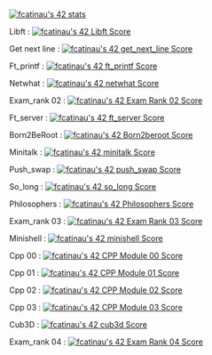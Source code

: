 ###
[![fcatinau's 42 stats](https://badge42.vercel.app/api/v2/cl197w71n00110al5s3ym2w7v/stats?cursusId=21&coalitionId=46)](https://github.com/JaeSeoKim/badge42)

Libft :
[![fcatinau's 42 Libft Score](https://badge42.vercel.app/api/v2/cl197w71n00110al5s3ym2w7v/project/2063882)](https://github.com/JaeSeoKim/badge42)

Get next line :
[![fcatinau's 42 get_next_line Score](https://badge42.vercel.app/api/v2/cl197w71n00110al5s3ym2w7v/project/2069303)](https://github.com/JaeSeoKim/badge42)

Ft_printf :
[![fcatinau's 42 ft_printf Score](https://badge42.vercel.app/api/v2/cl197w71n00110al5s3ym2w7v/project/2076423)](https://github.com/JaeSeoKim/badge42)

Netwhat :
[![fcatinau's 42 netwhat Score](https://badge42.vercel.app/api/v2/cl197w71n00110al5s3ym2w7v/project/2097026)](https://github.com/JaeSeoKim/badge42)

Exam_rank 02 :
[![fcatinau's 42 Exam Rank 02 Score](https://badge42.vercel.app/api/v2/cl197w71n00110al5s3ym2w7v/project/2105978)](https://github.com/JaeSeoKim/badge42)

Ft_server :
[![fcatinau's 42 ft_server Score](https://badge42.vercel.app/api/v2/cl197w71n00110al5s3ym2w7v/project/2105977)](https://github.com/JaeSeoKim/badge42)

Born2BeRoot :
[![fcatinau's 42 Born2beroot Score](https://badge42.vercel.app/api/v2/cl197w71n00110al5s3ym2w7v/project/2216320)](https://github.com/JaeSeoKim/badge42)

Minitalk :
[![fcatinau's 42 minitalk Score](https://badge42.vercel.app/api/v2/cl197w71n00110al5s3ym2w7v/project/2270725)](https://github.com/JaeSeoKim/badge42)

Push_swap :
[![fcatinau's 42 push_swap Score](https://badge42.vercel.app/api/v2/cl197w71n00110al5s3ym2w7v/project/2216319)](https://github.com/JaeSeoKim/badge42)

So_long :
[![fcatinau's 42 so_long Score](https://badge42.vercel.app/api/v2/cl197w71n00110al5s3ym2w7v/project/2338700)](https://github.com/JaeSeoKim/badge42)

Philosophers :
[![fcatinau's 42 Philosophers Score](https://badge42.vercel.app/api/v2/cl197w71n00110al5s3ym2w7v/project/2404650)](https://github.com/JaeSeoKim/badge42)

Exam_rank 03 :
[![fcatinau's 42 Exam Rank 03 Score](https://badge42.vercel.app/api/v2/cl197w71n00110al5s3ym2w7v/project/2403144)](https://github.com/JaeSeoKim/badge42)

Minishell :
[![fcatinau's 42 minishell Score](https://badge42.vercel.app/api/v2/cl197w71n00110al5s3ym2w7v/project/2424131)](https://github.com/JaeSeoKim/badge42)

Cpp 00 :
[![fcatinau's 42 CPP Module 00 Score](https://badge42.vercel.app/api/v2/cl197w71n00110al5s3ym2w7v/project/2535717)](https://github.com/JaeSeoKim/badge42)

Cpp 01 :
[![fcatinau's 42 CPP Module 01 Score](https://badge42.vercel.app/api/v2/cl197w71n00110al5s3ym2w7v/project/2536807)](https://github.com/JaeSeoKim/badge42)

Cpp 02 :
[![fcatinau's 42 CPP Module 02 Score](https://badge42.vercel.app/api/v2/cl197w71n00110al5s3ym2w7v/project/2538390)](https://github.com/JaeSeoKim/badge42)

Cpp 03 :
[![fcatinau's 42 CPP Module 03 Score](https://badge42.vercel.app/api/v2/cl197w71n00110al5s3ym2w7v/project/2543776)](https://github.com/JaeSeoKim/badge42)

Cub3D :
[![fcatinau's 42 cub3d Score](https://badge42.vercel.app/api/v2/cl197w71n00110al5s3ym2w7v/project/2556585)](https://github.com/JaeSeoKim/badge42)

Exam_rank 04 :
[![fcatinau's 42 Exam Rank 04 Score](https://badge42.vercel.app/api/v2/cl197w71n00110al5s3ym2w7v/project/2558606)](https://github.com/JaeSeoKim/badge42)
